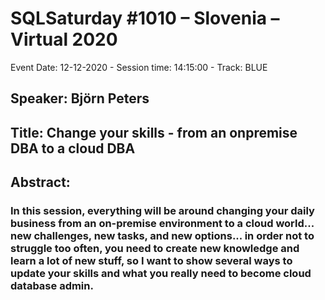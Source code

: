 # SQLSaturday #1010 – Slovenia – Virtual 2020
Event Date: 12-12-2020 - Session time: 14:15:00 - Track: BLUE
## Speaker: Björn Peters
## Title: Change your skills - from an onpremise DBA to a cloud DBA
## Abstract:
### In this session, everything will be around changing your daily business from an on-premise environment to a cloud world... new challenges, new tasks, and new options... in order not to struggle too often, you need to create new knowledge and learn a lot of new stuff, so I want to show several ways to update your skills and what you really need to become cloud database admin.
